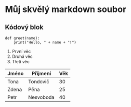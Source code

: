 # Můj skvělý markdown soubor

## Kódový blok

```
def greet(name):
    print("Hello, " + name + "!")
```

1. První věc
2. Druhá věc
3. Třetí věc

| Jméno | Příjmení | Věk |
|---|---|---|
| Tona | Tondovič | 30 |
| Zdena | Pěna | 25 |
| Petr | Nesvoboda | 40 |
